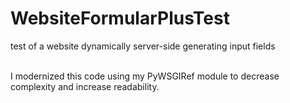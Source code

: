 # WebsiteFormularPlusTest

test of a website dynamically server-side generating input fields<br/><br/>

I modernized this code using my PyWSGIRef module to decrease complexity and increase readability.
